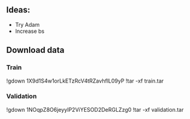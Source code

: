 ## Ideas:

- Try Adam
- Increase bs


## Download data

### Train
!gdown 1X9d1S4w1orLkETzRcV4tRZavhflL09yP
!tar -xf train.tar

### Validation

!gdown 1NOqpZ8O6jeyylP2ViYESOD2DeRGLZzg0
!tar -xf validation.tar